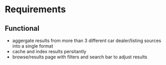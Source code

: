 # Requirements

## Functional
- aggergate results from more than 3 different car dealer/listing sources into a single format
- cache and index results persitantly
- browse/results page with filters and search bar to adjust results